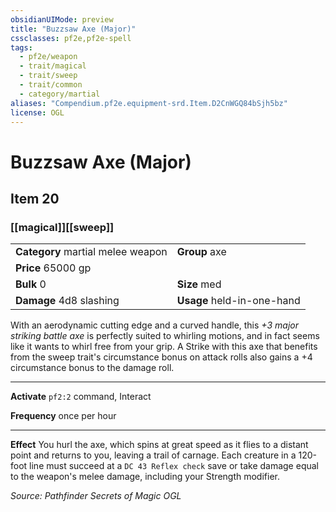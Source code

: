 ```yaml
---
obsidianUIMode: preview
title: "Buzzsaw Axe (Major)"
cssclasses: pf2e,pf2e-spell
tags:
  - pf2e/weapon
  - trait/magical
  - trait/sweep
  - trait/common
  - category/martial
aliases: "Compendium.pf2e.equipment-srd.Item.D2CnWGQ84bSjh5bz"
license: OGL
---
```

# Buzzsaw Axe (Major)
## Item 20
### [[magical]][[sweep]]

|  |  |
| -- | -- |
| **Category** martial melee weapon | **Group** axe |
| **Price** 65000 gp |  |
| **Bulk** 0 | **Size** med |
| **Damage** 4d8 slashing  | **Usage** held-in-one-hand |



With an aerodynamic cutting edge and a curved handle, this _+3 major striking battle axe_ is perfectly suited to whirling motions, and in fact seems like it wants to whirl free from your grip. A Strike with this axe that benefits from the sweep trait's circumstance bonus on attack rolls also gains a +4 circumstance bonus to the damage roll.

* * *

**Activate** `pf2:2` command, Interact

**Frequency** once per hour

* * *

**Effect** You hurl the axe, which spins at great speed as it flies to a distant point and returns to you, leaving a trail of carnage. Each creature in a 120-foot line must succeed at a `DC 43 Reflex check` save or take damage equal to the weapon's melee damage, including your Strength modifier.

*Source: Pathfinder Secrets of Magic*
*OGL*